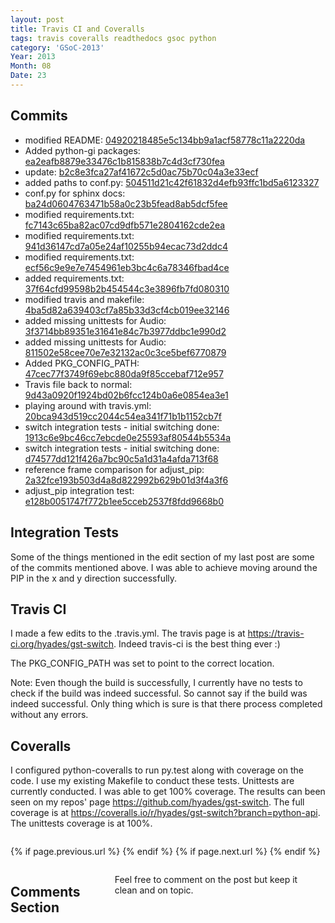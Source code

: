 ```yaml
---
layout: post
title: Travis CI and Coveralls
tags: travis coveralls readthedocs gsoc python
category: 'GSoC-2013'
Year: 2013
Month: 08
Date: 23
---
```


<h2>Commits</h2>
<p>
	<ul>
<li>modified README: <a href="https://github.com/hyades/gst-switch/commit/04920218485e5c134bb9a1acf58778c11a2220da">04920218485e5c134bb9a1acf58778c11a2220da</a></li>
<li>Added python-gi packages: <a href="https://github.com/hyades/gst-switch/commit/ea2eafb8879e33476c1b815838b7c4d3cf730fea">ea2eafb8879e33476c1b815838b7c4d3cf730fea</a></li>
<li>update: <a href="https://github.com/hyades/gst-switch/commit/b2c8e3fca27af41672c5d0ac75b70c04a3e33ecf">b2c8e3fca27af41672c5d0ac75b70c04a3e33ecf</a></li>
<li>added paths to conf.py: <a href="https://github.com/hyades/gst-switch/commit/504511d21c42f61832d4efb93ffc1bd5a6123327">504511d21c42f61832d4efb93ffc1bd5a6123327</a></li>
<li>conf.py for sphinx docs: <a href="https://github.com/hyades/gst-switch/commit/ba24d0604763471b58a0c23b5fead8ab5dcf5fee">ba24d0604763471b58a0c23b5fead8ab5dcf5fee</a></li>
<li>modified requirements.txt: <a href="https://github.com/hyades/gst-switch/commit/fc7143c65ba82ac07cd9dfb571e2804162cde2ea">fc7143c65ba82ac07cd9dfb571e2804162cde2ea</a></li>
<li>modified requirements.txt: <a href="https://github.com/hyades/gst-switch/commit/941d36147cd7a05e24af10255b94ecac73d2ddc4">941d36147cd7a05e24af10255b94ecac73d2ddc4</a></li>
<li>modified requirements.txt: <a href="https://github.com/hyades/gst-switch/commit/ecf56c9e9e7e7454961eb3bc4c6a78346fbad4ce">ecf56c9e9e7e7454961eb3bc4c6a78346fbad4ce</a></li>
<li>added requirements.txt: <a href="https://github.com/hyades/gst-switch/commit/37f64cfd99598b2b454544c3e3896fb7fd080310">37f64cfd99598b2b454544c3e3896fb7fd080310</a></li>
<li>modified travis and makefile: <a href="https://github.com/hyades/gst-switch/commit/4ba5d82a639403cf7a85b33d3cf4cb019ee32146">4ba5d82a639403cf7a85b33d3cf4cb019ee32146</a></li>
<li>added missing unittests for Audio: <a href="https://github.com/hyades/gst-switch/commit/3f3714bb89351e31641e84c7b3977ddbc1e990d2">3f3714bb89351e31641e84c7b3977ddbc1e990d2</a></li>
<li>added missing unittests for Audio: <a href="https://github.com/hyades/gst-switch/commit/811502e58cee70e7e32132ac0c3ce5bef6770879">811502e58cee70e7e32132ac0c3ce5bef6770879</a></li>
<li>Added PKG_CONFIG_PATH: <a href="https://github.com/hyades/gst-switch/commit/47cec77f3749f69ebc880da9f85ccebaf712e957">47cec77f3749f69ebc880da9f85ccebaf712e957</a></li>
<li>Travis file back to normal: <a href="https://github.com/hyades/gst-switch/commit/9d43a0920f1924bd02b6fcc124b0a6e0854ea3e1">9d43a0920f1924bd02b6fcc124b0a6e0854ea3e1</a></li>
<li>playing around with travis.yml: <a href="https://github.com/hyades/gst-switch/commit/20bca943d519cc2044c54ea341f71b1b1152cb7f">20bca943d519cc2044c54ea341f71b1b1152cb7f</a></li>
<li>switch integration tests - initial switching done: <a href="https://github.com/hyades/gst-switch/commit/1913c6e9bc46cc7ebcde0e25593af80544b5534a">1913c6e9bc46cc7ebcde0e25593af80544b5534a</a></li>
<li>switch integration tests - initial switching done: <a href="https://github.com/hyades/gst-switch/commit/d74577dd121f426a7bc90c5a1d31a4afda713f68">d74577dd121f426a7bc90c5a1d31a4afda713f68</a></li>
<li>reference frame comparison for adjust_pip: <a href="https://github.com/hyades/gst-switch/commit/2a32fce193b503d4a8d822992b629b01d3f4a3f6">2a32fce193b503d4a8d822992b629b01d3f4a3f6</a></li>
<li>adjust_pip integration test: <a href="https://github.com/hyades/gst-switch/commit/e128b0051747f772b1ee5cceb2537f8fdd9668b0">e128b0051747f772b1ee5cceb2537f8fdd9668b0</a></li>
</ul>

</p>

<h2>Integration Tests</h2>
<p>Some of the things mentioned in the edit section of my last post are some of the commits mentioned above. I was able to achieve moving around the PIP in the x and y direction successfully.</p>

<h2>Travis CI</h2>
<p>I made a few edits to the .travis.yml. The travis page is at <a href="https://travis-ci.org/hyades/gst-switch">https://travis-ci.org/hyades/gst-switch</a>. Indeed travis-ci is the best thing ever :)  </p>
<p>The PKG_CONFIG_PATH was set to point to the correct location.</p>
<p>Note: Even though the build is successfully, I currently have no tests to check if the build was indeed successful. So cannot say if the build was indeed successful. Only thing which is sure is that there process completed without any errors.</p>

<h2>Coveralls</h2>

<p>I configured python-coveralls to run py.test along with coverage on the code. I use my existing Makefile to conduct these tests. Unittests are currently conducted. I was able to get 100% coverage. The results can been seen on my repos' page <a href="https://github.com/hyades/gst-switch">https://github.com/hyades/gst-switch</a>. The full coverage is at <a href="https://coveralls.io/r/hyades/gst-switch?branch=python-api">https://coveralls.io/r/hyades/gst-switch?branch=python-api</a>. The unittests coverage is at 100%. </p>



<div class="row">	
	<div class="span9 column">
			<p class="pull-right">{% if page.previous.url %} <a href="{{page.previous.url}}" title="Previous Post: {{page.previous.title}}"><i class="icon-chevron-left"></i></a> 	{% endif %}   {% if page.next.url %} 	<a href="{{page.next.url}}" title="Next Post: {{page.next.title}}"><i class="icon-chevron-right"></i></a> 	{% endif %} </p>  
	</div>

</div>

<div class="row">	
    <div class="span9 columns">    
		<h2>Comments Section</h2>
	    <p>Feel free to comment on the post but keep it clean and on topic.</p>	
		<div id="disqus_thread"></div>
		<script type="text/javascript">
			/* * * CONFIGURATION VARIABLES: EDIT BEFORE PASTING INTO YOUR WEBPAGE * * */
			var disqus_shortname = 'aayushahuja'; // required: replace example with your forum shortname
			
			
			/* * * DON'T EDIT BELOW THIS LINE * * */
			(function() {
				var dsq = document.createElement('script'); dsq.type = 'text/javascript'; dsq.async = true;
				dsq.src = 'http://' + disqus_shortname + '.disqus.com/embed.js';
				(document.getElementsByTagName('head')[0] || document.getElementsByTagName('body')[0]).appendChild(dsq);
			})();
		</script>
		<noscript>Please enable JavaScript to view the <a href="http://disqus.com/?ref_noscript">comments powered by Disqus.</a></noscript>
		<a href="http://disqus.com" class="dsq-brlink">blog comments powered by <span class="logo-disqus">Disqus</span></a>
	</div>
</div>

<!-- Twitter -->
<script>!function(d,s,id){var js,fjs=d.getElementsByTagName(s)[0];if(!d.getElementById(id)){js=d.createElement(s);js.id=id;js.src="//platform.twitter.com/widgets.js";fjs.parentNode.insertBefore(js,fjs);}}(document,"script","twitter-wjs");</script>

<!-- Google + -->
<script type="text/javascript">
  (function() {
    var po = document.createElement('script'); po.type = 'text/javascript'; po.async = true;
    po.src = 'https://apis.google.com/js/plusone.js';
    var s = document.getElementsByTagName('script')[0]; s.parentNode.insertBefore(po, s);
  })();
</script>
<!-- Written by hyades -->

